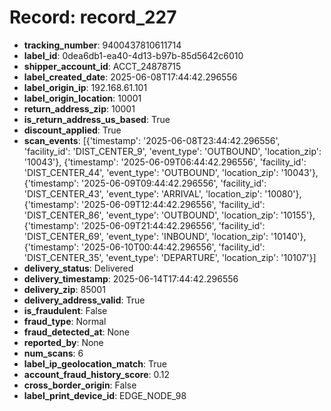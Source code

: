# Record: record_227

- **tracking_number**: 9400437810611714
- **label_id**: 0dea6db1-ea40-4d13-b97b-85d5642c6010
- **shipper_account_id**: ACCT_24878715
- **label_created_date**: 2025-06-08T17:44:42.296556
- **label_origin_ip**: 192.168.61.101
- **label_origin_location**: 10001
- **return_address_zip**: 10001
- **is_return_address_us_based**: True
- **discount_applied**: True
- **scan_events**: [{'timestamp': '2025-06-08T23:44:42.296556', 'facility_id': 'DIST_CENTER_9', 'event_type': 'OUTBOUND', 'location_zip': '10043'}, {'timestamp': '2025-06-09T06:44:42.296556', 'facility_id': 'DIST_CENTER_44', 'event_type': 'OUTBOUND', 'location_zip': '10043'}, {'timestamp': '2025-06-09T09:44:42.296556', 'facility_id': 'DIST_CENTER_43', 'event_type': 'ARRIVAL', 'location_zip': '10080'}, {'timestamp': '2025-06-09T12:44:42.296556', 'facility_id': 'DIST_CENTER_86', 'event_type': 'OUTBOUND', 'location_zip': '10155'}, {'timestamp': '2025-06-09T21:44:42.296556', 'facility_id': 'DIST_CENTER_69', 'event_type': 'INBOUND', 'location_zip': '10140'}, {'timestamp': '2025-06-10T00:44:42.296556', 'facility_id': 'DIST_CENTER_35', 'event_type': 'DEPARTURE', 'location_zip': '10107'}]
- **delivery_status**: Delivered
- **delivery_timestamp**: 2025-06-14T17:44:42.296556
- **delivery_zip**: 85001
- **delivery_address_valid**: True
- **is_fraudulent**: False
- **fraud_type**: Normal
- **fraud_detected_at**: None
- **reported_by**: None
- **num_scans**: 6
- **label_ip_geolocation_match**: True
- **account_fraud_history_score**: 0.12
- **cross_border_origin**: False
- **label_print_device_id**: EDGE_NODE_98